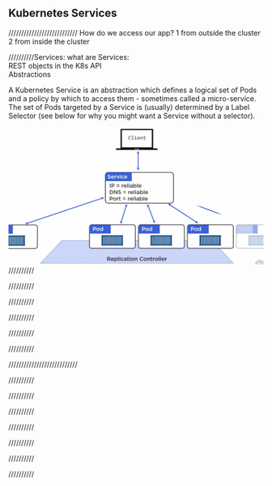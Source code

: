 


## Kubernetes Services       


///////////////////////////
How do we access our app?
1 from outside the cluster   
2 from inside the cluster  

//////////Services:
what are Services:   
REST objects in the K8s API  
Abstractions    

A Kubernetes Service is an abstraction which defines a logical set of Pods and a policy by which to access them - sometimes called a micro-service. The set of Pods targeted by a Service is (usually) determined by a Label Selector (see below for why you might want a Service without a selector).




![KubernetesService](./pics/Service.jpg)
//////////

//////////

//////////

//////////

//////////

//////////



///////////////////////////

//////////

//////////

//////////

//////////

//////////

//////////

//////////